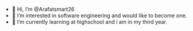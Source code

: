 - 👋 Hi, I’m @Arafatsmart26
- 👀 I’m interested in software engineering and would like to become one.
- 🌱 I’m currently learning at highschool and i am in my third year.
<!---
Arafatsmart26/Arafatsmart26 is a ✨ special ✨ repository because its `README.md` (this file) appears on your GitHub profile.
You can click the Preview link to take a look at your changes.
--->
